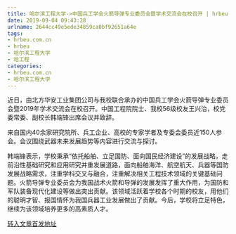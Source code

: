 ```yaml
---
title: 哈尔滨工程大学->中国兵工学会火箭导弹专业委员会暨学术交流会在校召开 | hrbeu.com.cn
date: 2019-09-04 09:43:28
urlname: 2644cc49e5ede34859ca0bf92651a64e
tags: 
- hrbeu.com.cn
- hrbeu
- 哈尔滨工程大学
- 哈工程
categories:
- hrbeu.com.cn
- 哈尔滨工程大学
---
```



近日，由北方华安工业集团公司与我校联合承办的中国兵工学会火箭导弹专业委员会暨2019年学术交流会在校召开。中国工程院院士、我校56级校友王兴治，校党委常委、副校长韩端锋出席会议并致辞。

来自国内40余家研究院所、兵工企业、高校的专家学者及专委会委员近150人参会。会议围绕武器未来发展趋势等内容进行交流与探讨。

韩端锋表示，学校秉承“依托船舶、立足国防、面向国民经济建设”的发展战略，走前沿性基础研究和应用研究并重发展道路，面向船舶海洋、航空航天、兵器等国防发展战略需求，注重学科交叉与融合，注重解决相关工程技术领域的关键基础问题。火箭导弹专业委员会为我国战术火箭和导弹的发展发挥了重大作用，为国防和军队装备现代化建设等做出突出贡献。该领域活跃着学校各个时期的校友，用他们的聪明才智、报国情怀为我国兵器工业发展做出了贡献。今后，学校将立足特色，继续为该领域培养更多的高素质人才。





[转入文章首发地址](http://gongxue.cn/news/2019/201909/news_196136.html)